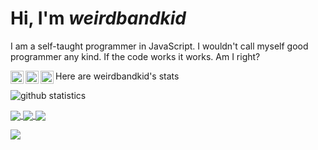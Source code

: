# Hi, I'm *weirdbandkid*
I am a self-taught programmer in JavaScript. I wouldn't call myself good programmer any kind. If the code works it works. Am I right?

<a href="https://twitter.com/hflem_5_soccer">
  <img align="left" alt="Hunter Fleming | Twitter" width="21px" src="https://raw.githubusercontent.com/anuraghazra/anuraghazra/master/assets/twitter.svg" />
</a>
<a href="https://discord.gg/cEhU6VF">
  <img align="left" alt="Hunter's Discord" width="21px" src="https://raw.githubusercontent.com/anuraghazra/anuraghazra/master/assets/discord-round.svg" />
</a>
<a href="https://discord.gg/46HQ9rJ">
  <img align="left" alt="Mod Bot's Discord" width="21px" src="https://raw.githubusercontent.com/anuraghazra/anuraghazra/master/assets/discord-round.svg" />
</a> 

Here are weirdbandkid's stats


![github statistics](https://github-readme-stats.vercel.app/api?username=weirdbandkid&show_icons=true&theme=tokyonight)

<a href="https://github.com/weirdbandkid">
  <img align="center" src="https://github-readme-stats.anuraghazra1.vercel.app/api/top-langs/?username=weirdbandkid&layout=compact&theme=material-palenight" />
</a>

<a href="https://github.com/weirdbandkid">
  <img align="center" src="https://github-readme-stats.vercel.app/api/pin/?username=weirdbandkid&repo=mod-bot&theme=material-palenight" />
</a>    
<a href="https://github.com/weirdbandkid/weirdbandkid.github.io">
  <img align="center" src="https://github-readme-stats.vercel.app/api/pin/?username=weirdbandkid&repo=weirdbandkid.github.io&theme=material-palenight" />
</a>

![](https://komarev.com/ghpvc/?username=weirdbandkid)
